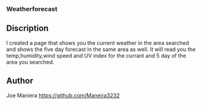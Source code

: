 ### Weatherforecast





## Discription 

I created a page that shows you the current weather in the area searched and shows the five day forecast in the same area as well. It will read you the temp,humidity,wind speed and UV index for the currant and 5 day of the area you searched.

## Author 

Joe Maniera
https://github.com/Maneira3232

